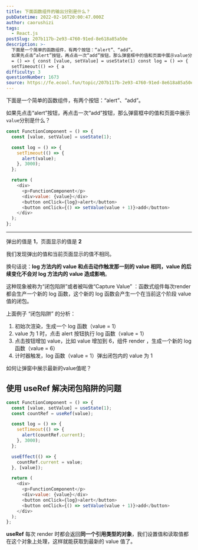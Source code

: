 ```yaml
---
title: 下面函数组件的输出分别是什么？
pubDatetime: 2022-02-16T20:00:47.000Z
author: caorushizi
tags:
  - React.js
postSlug: 207b117b-2e93-4760-91ed-8e618a85a50e
description: >-
  下面是一个简单的函数组件，有两个按钮：“alert”、“add”。
  如果先点击“alert”按钮，再点击一次“add”按钮，那么弹窗框中的值和页面中展示value分别是什么？ const FunctionComponent
  = () => { const [value, setValue] = useState(1) const log = () => {
  setTimeout(() => { a
difficulty: 3
questionNumber: 1673
source: https://fe.ecool.fun/topic/207b117b-2e93-4760-91ed-8e618a85a50e
---
```


下面是一个简单的函数组件，有两个按钮：“alert”、“add”。

如果先点击“alert”按钮，再点击一次“add”按钮，那么弹窗框中的值和页面中展示`value`分别是什么？

```js
const FunctionComponent = () => {
  const [value, setValue] = useState(1);

  const log = () => {
    setTimeout(() => {
      alert(value);
    }, 3000);
  };

  return (
    <div>
      <p>FunctionComponent</p>
      <div>value: {value}</div>
      <button onClick={log}>alert</button>
      <button onClick={() => setValue(value + 1)}>add</button>
    </div>
  );
};
```

---

弹出的值是 **1**，页面显示的值是 **2**

我们发现弹出的值和当前页面显示的值不相同。

换句话说：**log 方法内的 value 和点击动作触发那一刻的 value 相同，value 的后续变化不会对 log 方法内的 value 造成影响**。

这种现象被称为“闭包陷阱”或者被叫做“Capture Value” ：函数式组件每次render 都会生产一个新的 log 函数，这个新的 log 函数会产生一个在当前这个阶段 value 值的闭包。

上面例子 “闭包陷阱” 的分析：

1. 初始次渲染，生成一个 log 函数（value = 1）
2. value 为 1 时，点击 alert 按钮执行 log 函数（value = 1）
3. 点击按钮增加 value，比如 value 增加到 6，组件 render ，生成一个新的 log 函数（value = 6）
4. 计时器触发，log 函数（value = 1）弹出闭包内的 value 为 1

如何让弹窗中展示最新的value值呢？

## 使用 useRef 解决闭包陷阱的问题

```js
const FunctionComponent = () => {
  const [value, setValue] = useState(1);
  const countRef = useRef(value);

  const log = () => {
    setTimeout(() => {
      alert(countRef.current);
    }, 3000);
  };

  useEffect(() => {
    countRef.current = value;
  }, [value]);

  return (
    <div>
      <p>FunctionComponent</p>
      <div>value: {value}</div>
      <button onClick={log}>alert</button>
      <button onClick={() => setValue(value + 1)}>add</button>
    </div>
  );
};
```

**useRef** 每次 render 时都会返回**同一个引用类型的对象**，我们设置值和读取值都在这个对象上处理，这样就能获取到最新的 value 值了。
